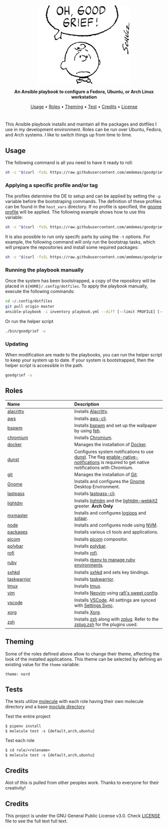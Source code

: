<p align="center"><img height="250" src="/assets/goodgrief.png"></p>

<p align="center"><strong>An Ansible playbook to configure a Fedora, Ubuntu, or Arch Linux workstation</strong></p>
<p align="center">
  <a href="#usage">Usage</a> •
  <a href="#roles">Roles</a> •
  <a href="#theming">Theming</a> •
  <a href="#contributing">Test</a> •
  <a href="#credits">Credits</a> •
  <a href="#license">License</a>
</p>
<h1></h1>

This Ansible playbook installs and maintain all the packages and dotfiles I use in my development environment. Roles can be run over Ubuntu, Fedora, and Arch systems. I like to switch things up from time to time.

## Usage

The following command is all you need to have it ready to roll:

```sh
sh -c "$(curl -fsSL https://raw.githubusercontent.com/amdemas/goodgrief/master/bin/goodgrief)"
```

### Applying a specific profile and/or tag

The profiles determine the DE to setup and can be applied by setting the `-p` variable before the bootstraping commands. The definition of these profiles can be found in the `host_vars` directory. If no profile is specified, the [gnome profile](host_vars/gnome.yml) will be applied. The following example shows how to use this variable:

```sh
sh -c "$(curl -fsSL https://raw.githubusercontent.com/amdemas/goodgrief/master/bin/goodgrief) -p bspwm"
```

It is also possible to run only specifc parts by using the `-t` options. For example, the following command will only run the bootstrap tasks, which will prepare the repositories and install some required packages:

```sh
sh -c "$(curl -fsSL https://raw.githubusercontent.com/amdemas/goodgrief/master/bin/goodgrief) -p bspwm -t alacritty "
```

### Running the playbook manually

Once the system has been bootstrapped, a copy of the repository will be placed in `${HOME}/.config/dotfiles`. To apply the playbook manually, execute the following commands:

```sh
cd ~/.config/dotfiles
git pull origin master
ansible-playbook -i inventory playbook.yml --diff [--limit PROFILE] [--tags TAGS] --ask-become-pass
```

Or run the helper script

```sh
./bin/goodgrief -u
```

### Updating

When modification are made to the playbooks, you can run the helper script to keep your system up to date. If your system is bootstrapped, then the helper script is accessible
in the path.

```sh
goodgrief -u
```

## Roles

<table>
  <thead>
    <tr>
      <th align="left" width="200">Name</th>
      <th align="left">Description</th>
    </tr>
  </thead>
  <tbody>   
    <tr>
      <td><a href="roles/alacritty">alacritty</a></td>
      <td>Installs <a href="https://github.com/alacritty/alacritty">Alacritty</a>.</td>
    </tr>
    <tr>
      <td><a href="roles/aws">aws</a></td>
      <td>Installs <a href="https://github.com/aws/aws-cli">aws-cli</a>.</td>
    </tr>
    <tr>
      <td><a href="roles/bspwm">bspwm</a></td>
      <td>Installs <a href="https://github.com/baskerville/bspwm">bspwm</a> and set up the wallpaper by using <a href="https://github.com/derf/feh">feh</a>.</td>
    </tr>
    <tr>
      <td><a href="roles/chromium">chromium</a></td>
      <td>Installs <a href="https://www.chromium.org/">Chromium</a>.</td>
    </tr>
    <tr>
      <td><a href="roles/docker">docker</a></td>
      <td>Manages the installation of <a href="https://docker.io/">Docker</a>.</td>
    </tr>
    <tr>
      <td><a href="roles/dunst">dunst</a></td>
      <td>Configures system notifications to use <a href="https://github.com/dunst-project/dunst">dunst</a>. The flag <a href="chrome://flags/#enable-native-notifications">enable-native-notifications</a> is required to get native notifications with Chromium.</td>
    </tr>
    <tr>
      <td><a href="roles/git">git</a></td>
      <td>Manages the installation of <a href="https://git-scm.com/">Git</a>.</td>
    </tr>
    <tr>
      <td><a href="roles/gnome">Gnome</a></td>
      <td>Installs and configures the <a href="https://gnome.org/">Gnome</a> Desktop Environment.</td>
    </tr>
    <tr>
      <td><a href="roles/lastpass">lastpass</a></td>
      <td>Installs <a href="https://github.com/lastpass/lastpass-cli">lastpass-cli</a>.</td>
    </tr>
    <tr>
      <td><a href="roles/lightdm">lightdm</a></td>
      <td>Installs <a href="https://github.com/canonical/lightdm">lightdm</a> and the <a href="https://github.com/Antergos/web-greeter">lightdm-webkit2</a> greeter. <b>Arch Only</b></td>
    </tr>
    <tr>
      <td><a href="roles/mxmaster">mxmaster</a></td>
      <td>Installs and configures <a href="https://github.com/PixlOne/logiops">logiops</a> and <a href="https://github.com/pwr-Solaar/Solaar">solaar</a>.</td>
    </tr>
    <tr>
      <td><a href="roles/node">node</a></td>
      <td>Installs and configures node using <a href="https://github.com/nvm-sh/nvm">NVM</a>.</td>
    </tr>
    <tr>
      <td><a href="roles/packages">packages</a></td>
      <td>Installs various cli tools and applications.</td>
    </tr>
    <tr>
      <td><a href="roles/picom">picom</a></td>
      <td>Installs <a href="https://github.com/yshui/picom">picom</a> compositor.</td>
    </tr>
    <tr>
      <td><a href="roles/polybar">polybar</a></td>
      <td>Installs <a href="https://github.com/polybar/polybar">polybar</a>.</td>
    </tr>
    <tr>
      <td><a href="roles/rofi">rofi</a></td>
      <td>Installs <a href="https://github.com/davatorium/rofi">rofi</a>.</td>
    </tr>
    <tr>
      <td><a href="roles/ruby">ruby</a></td>
      <td>Installs <a href="https://github.com/rbenv/rbenv">rbenv to manage ruby environments</a>.</td>
    </tr>
    <tr>
      <td><a href="roles/sxhkd">sxhkd</a></td>
      <td>Installs <a href="https://github.com/baskerville/sxhkd">sxhkd</a> and sets key bindings.</td>
    </tr>
    <tr>
      <td><a href="roles/taskwarrior">taskwarrior</a></td>
      <td>Installs <a href="https://taskwarrior.org/">taskwarrior</a>.</td>
    </tr>
    <tr>
      <td><a href="roles/tmux">tmux</a></td>
      <td>Installs <a href="https://github.com/tmux/tmux/wiki">tmux</a>.</td>
    </tr>
    <tr>
      <td><a href="roles/vim">vim</a></td>
      <td>Installs <a href="https://neovim.io/">Neovim</a> using <a href="https://github.com/rafi/vim-config">rafi's sweet config</a>.</td>
    </tr>
    <tr>
      <td><a href="roles/vscode">vscode</a></td>
      <td>Installs <a href="https://code.visualstudio.com/">VSCode</a>. All settings are synced with <a href="https://code.visualstudio.com/docs/editor/settings-sync">Settings Sync</a>.</td>
    </tr>
    <tr>
      <td><a href="roles/xorg">xorg</a></td>
      <td>Installs <a href="https://www.x.org/wiki">Xorg</a>.</td>
    </tr>
    <tr>
      <td><a href="roles/zsh">zsh</a></td>
      <td>Installs <a href="https://www.zsh.org/">zsh</a> along with <a href="https://github.com/zplug/zplug">zplug</a>. Refer to the <a href="roles/zsh/zplug.zsh">zplug.zsh</a> for the plugins used.</td>
    </tr>
  </tbody>
</table>

## Theming

Some of the roles defined above allow to change their theme, affecting the look of the installed applications. This theme can be selected by defining an existing value for the `theme` variable:

```yaml1
theme: nord
```

## Tests

The tests utilize [molecule](https://github.com/ansible-community/molecule) with each role having their own molecule directory and a base [moclule directory](https://molecule.readthedocs.io/en/latest/examples.html#monolith-repo)

Test the entire project

```shell
$ pipenv install
$ molecule test -s {default,arch,ubuntu}
```

Test each role

```shell
$ cd role/<rolename>
$ molecule test -s {default,arch,ubuntu}
```

## Credits

Alot of this is pulled from other peoples work. Thanks to everyone for their creativity!

## Credits

This project is under the GNU General Public License v3.0. Check [LICENSE](https://github.com/amdemas/goodgrief/blob/main/LICENSE) file to see the full text full text.
